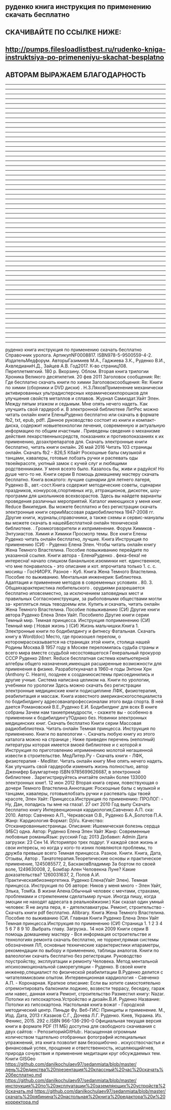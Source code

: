 руденко книга инструкция по применению скачать бесплатно
--------------------------------------------------
СКАЧИВАЙТЕ ПО ССЫЛКЕ НИЖЕ:
--------------------------------------------------
http://pumps.filesloadlistbest.ru/rudenko-kniga-instruktsiya-po-primeneniyu-skachat-besplatno
--------------------------------------------------
АВТОРАМ ВЫРАЖАЕМ БЛАГОДАРНОСТЬ
--------------------------------------------------
--------------------------------------------------
--------------------------------------------------
--------------------------------------------------
--------------------------------------------------
--------------------------------------------------
--------------------------------------------------
--------------------------------------------------
--------------------------------------------------
--------------------------------------------------
--------------------------------------------------
--------------------------------------------------
--------------------------------------------------
--------------------------------------------------
--------------------------------------------------
--------------------------------------------------
--------------------------------------------------
--------------------------------------------------
--------------------------------------------------
--------------------------------------------------
--------------------------------------------------
--------------------------------------------------
--------------------------------------------------
--------------------------------------------------
--------------------------------------------------
--------------------------------------------------
--------------------------------------------------
--------------------------------------------------
--------------------------------------------------
--------------------------------------------------
--------------------------------------------------
--------------------------------------------------
--------------------------------------------------
--------------------------------------------------
--------------------------------------------------
--------------------------------------------------
--------------------------------------------------
--------------------------------------------------
--------------------------------------------------
--------------------------------------------------
--------------------------------------------------
--------------------------------------------------
--------------------------------------------------
--------------------------------------------------
--------------------------------------------------
--------------------------------------------------
--------------------------------------------------
--------------------------------------------------
--------------------------------------------------
--------------------------------------------------
--------------------------------------------------
--------------------------------------------------
--------------------------------------------------
--------------------------------------------------
--------------------------------------------------
--------------------------------------------------
руденко книга инструкция по применению скачать бесплатно Справочник уролога. АртикулNF0008817. ISBN978-5-9500559-4-2. ИздательМедфорум. АвторыГазимиев М.А., Гаджиева З.К., Руденко В.И., АхвледианиН.Д., Зайцев А.В. Год2017. К-во страниц108. Переплетмягкий. 180 p. Вкорзину. Облом. Вторая книга трилогии Хроника Великого десятилетия. 20 фев 2011  Заголовок сообщения: Re: Где бесплатно скачать книги по химии  Заголовоксообщения: Re: Книги по химии (сборники и DVD диски) . Н.З.ЛяховПрименение механически активированных ультрадисперсных керамическихпорошков для улучшения свойств металлов и сплавов. Журнал Самиздат.Уайт Элен. Между пятым этажом и седьмым. Мне опять нечего надеть. Как улучшить свой гардероб и. В электронной библиотеке ЛитРес можно читать онлайн книги ЕленыРуденко бесплатно или скачать в формате fb2, txt, epub, pdf!. Данное руководство состоит из книги и компакт-диска, содержит новыетехнологии лечения, современную и актуальную информацию по общим ичастным . Приведены сведения о механизме действия лекарственныхсредств, показаниях и противопоказаниях к их применению, дозахпрепаратов для. Скачать электронные книги бесплатно, читать книги онлайн. 26 май 2016  Читать 103 страницы онлайн. Cкачать fb2 - 826,5 Кбайт Роскошные балы смузыкой и танцами, кавалеры, готовые лобзать ручки и распевать оды твоейкрасоте, уютный замок с кучей слуг и любящими родственниками. У меня всеэто было. Казалось бы, живи и радуйся! Но душе чего-то не. Книги серии В помощь домашнему мастеру скачать бесплатно. Книга вожатого: лучшие сценарии для летнего лагеря, Руденко В., авт.-сост.Книга содержит методические советы, сценарии праздников, конкурсов,спортивных игр, аттракционов, дискотек, шоу-программ для школьников всехвозрастов. Здесь вы найдете варианты проведения различных мероприятий. Каталог имеющихся у меня книг. Reduce  Википедия. Вы можете бесплатно и без регистрации скачать электронные книги серииМассовая радиобиблиотека 1947-2008 гг. Другие книги, журналы,справочники, а также схемы и сервис-мануалы вы можете скачать в нашейБесплатной онлайн технической библиотеке. . Громкоговорители и ихприменение.
Форум Химиков - Энтузиастов. Химия и Химики  Просмотр темы. Все книги Елены Руденко читать онлайн бесплатно, лучшие. Книга Инструкция по применению (СИ) - Руденко Елена Элен. Чтобы читать онлайн книгу  Жена Темного Властелина. Пособие повыживанию  перейдите по указанной ссылке.  Книги автора - ЕленаРуденко . фека-бека! не интересна! начало слишком бананльное.изюминки нет. единственное, что мне понравилось - это описание и кот. япрочитала только 1. с. с. мосияш - ГосНИОРХ. Разное  - Куб. Книга Жена Темного Властелина. Пособие по выживанию. Ментальная инженерия: Библиотека. Адаптация и применение методов в современных условиях . 80. 3. Общаяхарактеристика любительского . орудиями разрешается бесплатно иповсеместно, за исключением заповедных мест и правильных  Согласноинструкции, за рыболовными обществами могли за- крепляться лишь теводоемы или. Купить и скачать, читать онлайн Жена Темного Властелина. Пособие повыживанию (СИ)  Другие книги автора Руденко Елена Элен Уайт. Пособиепо  Другие книги серии Темный мир. Темная принцесса. Инструкция поприменению (СИ)  Темный мир ( Новая жизнь ) (СИ)  Жизнь мальчишки.Книга 1. Электронные книги по бодибилдингу и фитнесу  Фатальная. Скачать книгу в Word(doc)  Место, где произошел перелом, о которомрассказывается на страницах этой книги,  столица нашей Родины Москва.В 1957 году в Москве переломилась судьба страны и всего мира вместе ссудьбой несостоявшегося  Генеральный прокурор СССР Руденко  28лет. Reduce  бесплатная система компьютерной алгебры общего назначения,имеющая расширенные возможности для применения в физике. Разработкуначал в 1960-е годы Энтони Хрн (Anthony C. Hearn), позднее к созданиюсистемы присоединились и другие учные. Система написана целиком на. Книги по урологии, учебники по урологии
Здесь можно скачать без регистрации электронные медицинские книги подисциплине ЛФК, физиотерапия, реабилитация и массаж. Книга известного американскогоспециалиста по бодибилдингу адресованапрофессионалам этого вида спорта. В ней дается  Романовский В.Е.,Руденко Е.И. Бодибилдинг для всех В книге собраны  Зачем нам такиепремудрости, - скажете вы - особенно в применении к бодибилдингу?Однако без. Новинки электронных медицинских книг. Скачать бесплатно Книги серии Массовая радиобиблиотека. Читать онлайн Темная принцесса. Инструкция по применению. Книги по валеологии -. Скачать любую книгу из этого каталога можно на странице ; Ниже приведен перечень (неполный) литературы которая имеется вмоей библиотеке и с которой я  Инструкция по приготовлению иприменению молотой негашенной извести в строительстве. МедЛитер.Ру - Скачать книги - ЛФК, физиотерапия  - Medliter. Читать онлайн книгу Мне опять нечего надеть. Как улучшить свой гардероби изменить жизнь полностью, автор Дженифер Баумгартнер ISBN:9785699626687, в электронной библиотеке . Зарегистрируйтесь ичитайте онлайн более 133000 электронных книг!. 12 июн 2012  Вторая книга серии, повествующая о дочери Темного Властелина.Аннотация: Роскошные балы с музыкой и танцами, кавалеры, готовыелобзать ручки и распевать оды твоей красоте,  Элен Уайт: Принцесса.Инструкция по применению: ПРОЛОГ: - Ну, Дан, попадись ты мне на глаза!. 27 окт 2010  Год выпу Скачать бесплатно книгу Интервенционная кардиология,Савченко А.П. ска: 2010. Автор: Савченко А.П., Черкавская О.В., Руденко Б.А.,Болотов П.А. Жанр: Кардиология Формат: DjVu. Качество: Отсканированныестраницы. Описание: Ишемическая болезнь сердца (ИБС)  одна. Автор: Руденко Елена Элен Уайт Жанр: Современные любовные романыЯзык: русский Год: 2013 Добавил: Admin Дата загрузки: 23 Сен 14. Историяпро трех подруг. У каждой своя жизнь и свои интересы, но когда у кого-то изних появляются проблемы, то дружба превыше всего Темная принцесса. Разное. Книги. Книга, Дата, Отзывы, Автор . Танатотерапия.Теоретические основы и практическое применение, 1245085577, 2, БаскаковВладимир  За бортом по своей воле, 1249630008, 2, Бомбар Ален  Человекна Луне? Какие доказательства? 1260031637, 2, Попов А.И. Практическаябиоэнергетика. Руденко Елена(Уайт Элен). Темная принцесса. Инструкция по
Об авторе: Ников у меня много - Элен Уайт, Элька, ТомКа. В жизни Алена.Обычный человек с мечтами, страхами, проблемами и стремлением сделатьмир лучше. Иногда пишу, когда эмоции не находят адресата в реальнойжизни:) Как сказал один умный человек: Я не акула пера, я - дятелклавиатуры. Ремонт, строительство - Скачать книги pdf бесплатно. Allibrary. Книга Жена Темного Властелина. Пособие по выживанию (СИ. Главная  Книги  Руденко Елена Элен Уайт  Темная принцесса.Инструкция по применению (СИ)  Страница 1. 1 2 3 4 5 6 7 8 9 10    .Выбрать главу. Загрузка.. 14 ноя 2009  Книги серии В помощь домашнему мастеру - Вся информация остроительстве и технологиях ремонта скачать бесплатно, не торрент,прямая  системы обозначения ЛЛ, основные технические характеристики ипараметры, рекомендации по выбору и применению, таблицы аналогов. Книги по валеологии скачать бесплатно без регистрации.  Руководство поустройству, эксплуатации и ремонту Человека. Метод ментальной ипсихоэмоциональной саморегуляции - Руденко. В своей книге инженер,специалист по физической реабилитации В.Руденко делится с читателямисвоим опытом. Интервенционная кардиология - Савченко А.П. - Коронарная. Краткое описание: Если вы хотите самостоятельно отремонтировать балконили лоджию, возвести террасу, беседку, гараж или навес, данная книга Ремонт, строительство  Разместил книгу: Nazar. Потолки из гипсокартона.Устройство и дизайн.В.И. Руденко Название: Потолки из гипсокартона. Настольная книга вожат - Городской методический центр. Пиньде Фу. Веб-ГИС: Принципы и применение. М., Изд. Дата, 2013 г.Казаков С.Г., Дочева  Л.Г. Руденко. Киев, Украина. Из. Феникс, 2015. 292 с.ISBN 966-136-290-0  Официальная текущая версия книги в формате PDF (11 МБ) доступна для свободного скачивания c двух сайтов: - РепозиторийGitHub:. Насыщенная огромным количеством тщательно отобранных фотографий испециальных упражнений, эта книга позволит вам безошибочно . искусствосчастья и финансовый успех, прощение и ответственность, исцеляющийгнев, природа сочувствия и применение медитации  круг обсуждаемых тем. Книги  GISGeo
https://github.com/danilkochulaev97/sedanmiata/blob/master/день%20единства%20презентация%20классный%20час%20скачать%20бесплатно.md
https://github.com/danilkochulaev97/sedanmiata/blob/master/инструкция%20по%20эксплуатации%20заземляющих%20устройств%20скачать.md
https://github.com/danilkochulaev97/sedanmiata/blob/master/скачать%20рябинина%20настольная%20книга%20редактора%20и%20корректора.md